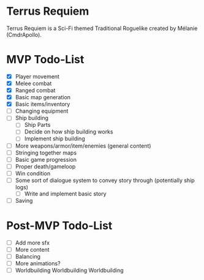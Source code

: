 # Terrus Requiem
Terrus Requiem is a Sci-Fi themed Traditional Roguelike created by Mélanie (CmdrApollo).

# MVP Todo-List
- [x] Player movement
- [x] Melee combat
- [x] Ranged combat
- [x] Basic map generation
- [x] Basic items/inventory
- [ ] Changing equipment
- [ ] Ship building
    - [ ] Ship Parts
    - [ ] Decide on how ship building works
    - [ ] Implement ship building
- [ ] More weapons/armor/item/enemies (general content)
- [ ] Stringing together maps
- [ ] Basic game progression
- [ ] Proper death/gameloop
- [ ] Win condition
- [ ] Some sort of dialogue system to convey story through (potentially ship logs)
    - [ ] Write and implement basic story
- [ ] Saving

# Post-MVP Todo-List
- [ ] Add more sfx
- [ ] More content
- [ ] Balancing
- [ ] More animations?
- [ ] Worldbuilding Worldbuilding Worldbuilding